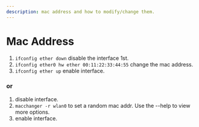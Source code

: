 ```yaml
---
description: mac address and how to modify/change them.
---
```


# Mac Address

1. `ifconfig ether down` disable the interface 1st.
2. `ifconfig ether0 hw ether 00:11:22:33:44:55` change the mac address.
3. `ifconfig ether up` enable interface.

### or

1. disable interface.
2. `macchanger -r wlan0` to set a random mac addr. Use the --help to view more options.
3. enable interface.

